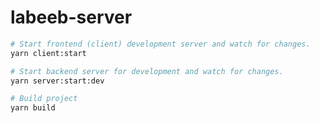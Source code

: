 # labeeb-server

```bash
# Start frontend (client) development server and watch for changes.
yarn client:start

# Start backend server for development and watch for changes.
yarn server:start:dev
```

```bash
# Build project
yarn build
```
